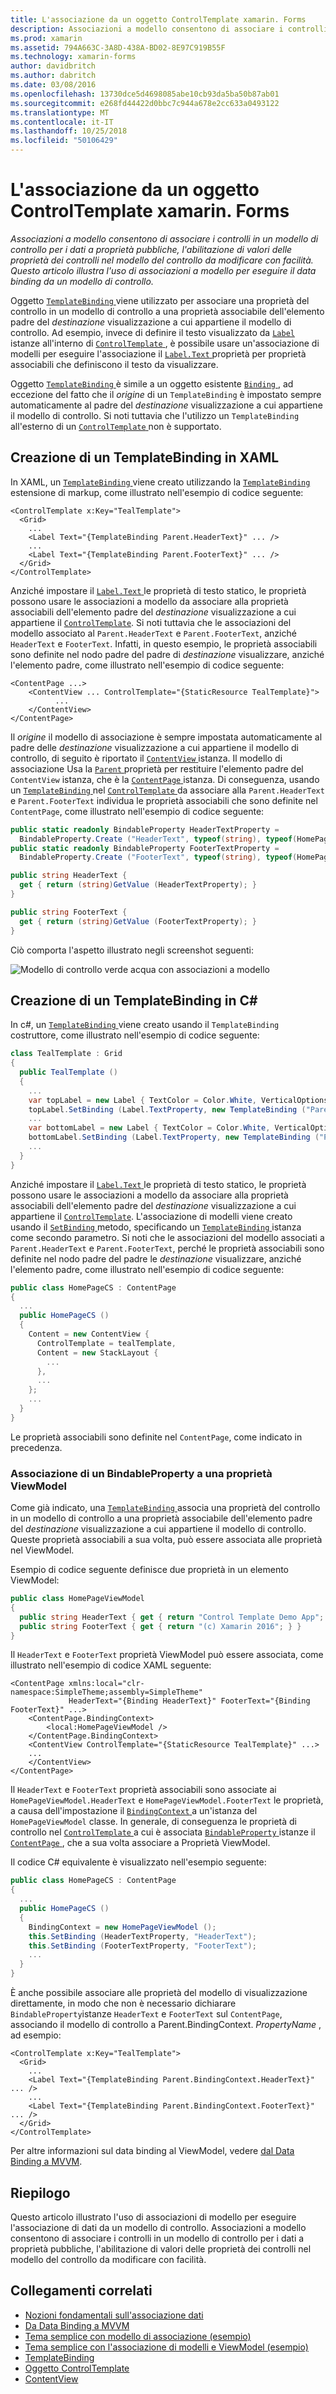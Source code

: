 ```yaml
---
title: L'associazione da un oggetto ControlTemplate xamarin. Forms
description: Associazioni a modello consentono di associare i controlli in un modello di controllo per i dati a proprietà pubbliche, l'abilitazione di valori delle proprietà dei controlli nel modello del controllo da modificare con facilità. Questo articolo illustra l'uso di associazioni a modello per eseguire il data binding da un modello di controllo.
ms.prod: xamarin
ms.assetid: 794A663C-3A8D-438A-BD02-8E97C919B55F
ms.technology: xamarin-forms
author: davidbritch
ms.author: dabritch
ms.date: 03/08/2016
ms.openlocfilehash: 13730dce5d4698085abe10cb93da5ba50b87ab01
ms.sourcegitcommit: e268fd44422d0bbc7c944a678e2cc633a0493122
ms.translationtype: MT
ms.contentlocale: it-IT
ms.lasthandoff: 10/25/2018
ms.locfileid: "50106429"
---
```

# <a name="binding-from-a-xamarinforms-controltemplate"></a>L'associazione da un oggetto ControlTemplate xamarin. Forms

_Associazioni a modello consentono di associare i controlli in un modello di controllo per i dati a proprietà pubbliche, l'abilitazione di valori delle proprietà dei controlli nel modello del controllo da modificare con facilità. Questo articolo illustra l'uso di associazioni a modello per eseguire il data binding da un modello di controllo._

Oggetto [ `TemplateBinding` ](xref:Xamarin.Forms.TemplateBinding) viene utilizzato per associare una proprietà del controllo in un modello di controllo a una proprietà associabile dell'elemento padre del *destinazione* visualizzazione a cui appartiene il modello di controllo. Ad esempio, invece di definire il testo visualizzato da [ `Label` ](xref:Xamarin.Forms.Label) istanze all'interno di [ `ControlTemplate` ](xref:Xamarin.Forms.ControlTemplate), è possibile usare un'associazione di modelli per eseguire l'associazione il [ `Label.Text` ](xref:Xamarin.Forms.Label.Text) proprietà per proprietà associabili che definiscono il testo da visualizzare.

Oggetto [ `TemplateBinding` ](xref:Xamarin.Forms.TemplateBinding) è simile a un oggetto esistente [ `Binding` ](xref:Xamarin.Forms.Binding), ad eccezione del fatto che il *origine* di un `TemplateBinding` è impostato sempre automaticamente al padre del *destinazione* visualizzazione a cui appartiene il modello di controllo. Si noti tuttavia che l'utilizzo un `TemplateBinding` all'esterno di un [ `ControlTemplate` ](xref:Xamarin.Forms.ControlTemplate) non è supportato.

## <a name="creating-a-templatebinding-in-xaml"></a>Creazione di un TemplateBinding in XAML

In XAML, un [ `TemplateBinding` ](xref:Xamarin.Forms.TemplateBinding) viene creato utilizzando la [ `TemplateBinding` ](xref:Xamarin.Forms.Xaml.TemplateBindingExtension) estensione di markup, come illustrato nell'esempio di codice seguente:

```xaml
<ControlTemplate x:Key="TealTemplate">
  <Grid>
    ...
    <Label Text="{TemplateBinding Parent.HeaderText}" ... />
    ...
    <Label Text="{TemplateBinding Parent.FooterText}" ... />
  </Grid>
</ControlTemplate>
```

Anziché impostare il [ `Label.Text` ](xref:Xamarin.Forms.Label.Text) le proprietà di testo statico, le proprietà possono usare le associazioni a modello da associare alla proprietà associabili dell'elemento padre del *destinazione* visualizzazione a cui appartiene il [ `ControlTemplate`](xref:Xamarin.Forms.ControlTemplate). Si noti tuttavia che le associazioni del modello associato al `Parent.HeaderText` e `Parent.FooterText`, anziché `HeaderText` e `FooterText`. Infatti, in questo esempio, le proprietà associabili sono definite nel nodo padre del padre di *destinazione* visualizzare, anziché l'elemento padre, come illustrato nell'esempio di codice seguente:

```xaml
<ContentPage ...>
    <ContentView ... ControlTemplate="{StaticResource TealTemplate}">
          ...
    </ContentView>
</ContentPage>
```

Il *origine* il modello di associazione è sempre impostata automaticamente al padre delle *destinazione* visualizzazione a cui appartiene il modello di controllo, di seguito è riportato il [ `ContentView` ](xref:Xamarin.Forms.ContentView) istanza. Il modello di associazione Usa la [ `Parent` ](xref:Xamarin.Forms.Element.Parent) proprietà per restituire l'elemento padre del `ContentView` istanza, che è la [ `ContentPage` ](xref:Xamarin.Forms.ContentPage) istanza. Di conseguenza, usando un [ `TemplateBinding` ](xref:Xamarin.Forms.TemplateBinding) nel [ `ControlTemplate` ](xref:Xamarin.Forms.ControlTemplate) da associare alla `Parent.HeaderText` e `Parent.FooterText` individua le proprietà associabili che sono definite nel `ContentPage`, come illustrato nell'esempio di codice seguente:

```csharp
public static readonly BindableProperty HeaderTextProperty =
  BindableProperty.Create ("HeaderText", typeof(string), typeof(HomePage), "Control Template Demo App");
public static readonly BindableProperty FooterTextProperty =
  BindableProperty.Create ("FooterText", typeof(string), typeof(HomePage), "(c) Xamarin 2016");

public string HeaderText {
  get { return (string)GetValue (HeaderTextProperty); }
}

public string FooterText {
  get { return (string)GetValue (FooterTextProperty); }
}
```

Ciò comporta l'aspetto illustrato negli screenshot seguenti:

![](template-binding-images/teal-theme.png "Modello di controllo verde acqua con associazioni a modello")

## <a name="creating-a-templatebinding-in-c35"></a>Creazione di un TemplateBinding in C&#35;

In c#, un [ `TemplateBinding` ](xref:Xamarin.Forms.TemplateBinding) viene creato usando il `TemplateBinding` costruttore, come illustrato nell'esempio di codice seguente:

```csharp
class TealTemplate : Grid
{
  public TealTemplate ()
  {
    ...
    var topLabel = new Label { TextColor = Color.White, VerticalOptions = LayoutOptions.Center };
    topLabel.SetBinding (Label.TextProperty, new TemplateBinding ("Parent.HeaderText"));
    ...
    var bottomLabel = new Label { TextColor = Color.White, VerticalOptions = LayoutOptions.Center };
    bottomLabel.SetBinding (Label.TextProperty, new TemplateBinding ("Parent.FooterText"));
    ...
  }
}
```

Anziché impostare il [ `Label.Text` ](xref:Xamarin.Forms.Label.Text) le proprietà di testo statico, le proprietà possono usare le associazioni a modello da associare alla proprietà associabili dell'elemento padre del *destinazione* visualizzazione a cui appartiene il [ `ControlTemplate`](xref:Xamarin.Forms.ControlTemplate). L'associazione di modelli viene creato usando il [ `SetBinding` ](xref:Xamarin.Forms.BindableObject.SetBinding(Xamarin.Forms.BindableProperty,Xamarin.Forms.BindingBase)) metodo, specificando un [ `TemplateBinding` ](xref:Xamarin.Forms.TemplateBinding) istanza come secondo parametro. Si noti che le associazioni del modello associati a `Parent.HeaderText` e `Parent.FooterText`, perché le proprietà associabili sono definite nel nodo padre del padre le *destinazione* visualizzare, anziché l'elemento padre, come illustrato nell'esempio di codice seguente:

```csharp
public class HomePageCS : ContentPage
{
  ...
  public HomePageCS ()
  {
    Content = new ContentView {
      ControlTemplate = tealTemplate,
      Content = new StackLayout {
        ...
      },
      ...
    };
    ...
  }
}
```

Le proprietà associabili sono definite nel `ContentPage`, come indicato in precedenza.

### <a name="binding-a-bindableproperty-to-a-viewmodel-property"></a>Associazione di un BindableProperty a una proprietà ViewModel

Come già indicato, una [ `TemplateBinding` ](xref:Xamarin.Forms.TemplateBinding) associa una proprietà del controllo in un modello di controllo a una proprietà associabile dell'elemento padre del *destinazione* visualizzazione a cui appartiene il modello di controllo. Queste proprietà associabili a sua volta, può essere associata alle proprietà nel ViewModel.

Esempio di codice seguente definisce due proprietà in un elemento ViewModel:

```csharp
public class HomePageViewModel
{
  public string HeaderText { get { return "Control Template Demo App"; } }
  public string FooterText { get { return "(c) Xamarin 2016"; } }
}
```

Il `HeaderText` e `FooterText` proprietà ViewModel può essere associata, come illustrato nell'esempio di codice XAML seguente:

```xaml
<ContentPage xmlns:local="clr-namespace:SimpleTheme;assembly=SimpleTheme"
             HeaderText="{Binding HeaderText}" FooterText="{Binding FooterText}" ...>
    <ContentPage.BindingContext>
        <local:HomePageViewModel />
    </ContentPage.BindingContext>
    <ContentView ControlTemplate="{StaticResource TealTemplate}" ...>
    ...
    </ContentView>
</ContentPage>
```

Il `HeaderText` e `FooterText` proprietà associabili sono associate ai `HomePageViewModel.HeaderText` e `HomePageViewModel.FooterText` le proprietà, a causa dell'impostazione il [ `BindingContext` ](xref:Xamarin.Forms.BindableObject.BindingContext) a un'istanza del `HomePageViewModel` classe. In generale, di conseguenza le proprietà di controllo nel [ `ControlTemplate` ](xref:Xamarin.Forms.ControlTemplate) a cui è associata [ `BindableProperty` ](xref:Xamarin.Forms.BindableProperty) istanze il [ `ContentPage` ](xref:Xamarin.Forms.ContentPage), che a sua volta associare a Proprietà ViewModel.

Il codice C# equivalente è visualizzato nell'esempio seguente:

```csharp
public class HomePageCS : ContentPage
{
  ...
  public HomePageCS ()
  {
    BindingContext = new HomePageViewModel ();
    this.SetBinding (HeaderTextProperty, "HeaderText");
    this.SetBinding (FooterTextProperty, "FooterText");
    ...
  }
}
```

È anche possibile associare alle proprietà del modello di visualizzazione direttamente, in modo che non è necessario dichiarare `BindableProperty`istanze `HeaderText` e `FooterText` sul `ContentPage`, associando il modello di controllo a Parent.BindingContext. _PropertyName_ , ad esempio:

```xaml
<ControlTemplate x:Key="TealTemplate">
  <Grid>
    ...
    <Label Text="{TemplateBinding Parent.BindingContext.HeaderText}" ... />
    ...
    <Label Text="{TemplateBinding Parent.BindingContext.FooterText}" ... />
  </Grid>
</ControlTemplate>
```

Per altre informazioni sul data binding al ViewModel, vedere [dal Data Binding a MVVM](~/xamarin-forms/xaml/xaml-basics/data-bindings-to-mvvm.md).

## <a name="summary"></a>Riepilogo

Questo articolo illustrato l'uso di associazioni di modello per eseguire l'associazione di dati da un modello di controllo. Associazioni a modello consentono di associare i controlli in un modello di controllo per i dati a proprietà pubbliche, l'abilitazione di valori delle proprietà dei controlli nel modello del controllo da modificare con facilità.

## <a name="related-links"></a>Collegamenti correlati

- [Nozioni fondamentali sull'associazione dati](~/xamarin-forms/xaml/xaml-basics/data-binding-basics.md)
- [Da Data Binding a MVVM](~/xamarin-forms/xaml/xaml-basics/data-bindings-to-mvvm.md)
- [Tema semplice con modello di associazione (esempio)](https://developer.xamarin.com/samples/xamarin-forms/templates/controltemplates/simplethemewithtemplatebinding/)
- [Tema semplice con l'associazione di modelli e ViewModel (esempio)](https://developer.xamarin.com/samples/xamarin-forms/templates/controltemplates/simplethemewithtemplatebindingandviewmodel/)
- [TemplateBinding](xref:Xamarin.Forms.TemplateBinding)
- [Oggetto ControlTemplate](xref:Xamarin.Forms.ControlTemplate)
- [ContentView](xref:Xamarin.Forms.ContentView)
